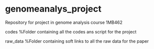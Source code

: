 # genomeanalys_project
Repository for project in genome analysis course 1MB462

codes %Folder containing all the codes ans script for the project 

raw_data %Folder containing soft links to all the raw data for the paper 
